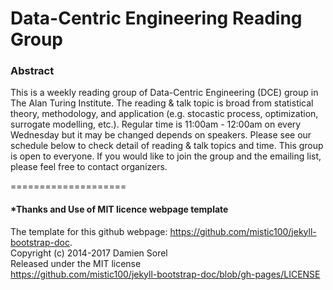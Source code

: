 Data-Centric Engineering Reading Group
====================

### Abstract
This is a weekly reading group of Data-Centric Engineering (DCE) group in The Alan Turing Institute.
The reading & talk topic is broad from statistical theory, methodology, and application (e.g. stocastic process, optimization, surrogate modelling, etc.).
Regular time is 11:00am - 12:00am on every Wednesday but it may be changed depends on speakers.
Please see our schedule below to check detail of reading & talk topics and time.
This group is open to everyone.
If you would like to join the group and the emailing list, please feel free to contact organizers.



====================

#### *Thanks and Use of MIT licence webpage template
The template for this github webpage: https://github.com/mistic100/jekyll-bootstrap-doc.  
Copyright (c) 2014-2017 Damien Sorel  
Released under the MIT license  
https://github.com/mistic100/jekyll-bootstrap-doc/blob/gh-pages/LICENSE  

